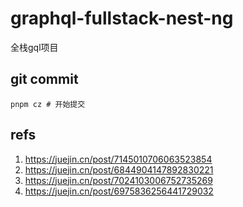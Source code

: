 # graphql-fullstack-nest-ng

全栈gql项目

## git commit

```
pnpm cz # 开始提交

```

## refs

1. https://juejin.cn/post/7145010706063523854
2. https://juejin.cn/post/6844904147892830221
3. https://juejin.cn/post/7024103006752735269
4. https://juejin.cn/post/6975836256441729032